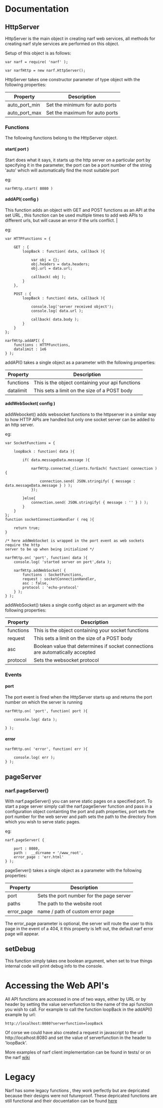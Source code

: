 Documentation
=============

## HttpServer

HttpServer is the main object in creating narf web services, all methods for creating narf style services are performed on this object.

Setup of this object is as follows:

	var narf = require( 'narf' );

	var narfHttp = new narf.HttpServer();


HttpServer takes one constructor parameter of type object with the following properties:

| Property 		| Description 							 		   |
|---------------|--------------------------------------------------|
| auto_port_min | Set the minimum for auto ports 				   |
| auto_port_max | Set the maximum for auto ports     			   |

### Functions

The following functions belong to the HttpServer object.

#### start( port )

Start does what it says, it starts up the http server on a particular port by specifying it in the parameter, the port can be a port number of the string 'auto' which will automatically find the most suitable port

eg:


	narfHttp.start( 8080 )


#### addAPI( config )

This function adds an object with GET and POST functions as an API at the set URL , this function can be used multiple times to add web APIs to different urls, but will cause an error if the urls conflict.								|

eg:


	var HTTPFunctions = {

		GET : {
			loopBack : function( data, callback ){

				var obj = {};
				obj.headers = data.headers;
				obj.url = data.url;

				callback( obj );
			}
		},

		POST : {
			loopBack : function( data, callback ){

				console.log('server received object');
				console.log( data.url );
				
				callback( data.body );
			}
		}
	};

	narfHttp.addAPI( {
		functions : HTTPFunctions,
		datalimit : 1e6
	} );

addAPI() takes a single object as a parameter with the following properties:

| Property 		| Description 							 		   |
|---------------|--------------------------------------------------|
| functions     | This is the object containing your api functions |
| datalimit     | This sets a limit on the size of a POST body     |

#### addWebSocket( config )

addWebocket() adds websocket functions to the httpserver in a similar way to how HTTP APIs are handled but only one socket server can be added to an http server.

eg:

	var SocketFunctions = {

		loopBack : function( data ){

			if( data.messageData.message ){

				narfHttp.connected_clients.forEach( function( connection ){

					connection.send( JSON.stringify( { message : data.messageData.message } ) );
				});

			}else{
				connection.send( JSON.stringify( { message : '' } ) );
			}
		}
	};
	function socketConnectionHandler ( req ){

		return true;
	}

	/* here addWebSocket is wrapped in the port event as web sockets require the http
	server to be up when being initialized */

	narfHttp.on( 'port', function( data ){
		console.log( 'started server on port',data );

		narfHttp.addWebSocket( {
			functions : SocketFunctions,
			request : socketConnectionHandler,
			asc : false,
			protocol : 'echo-protocol'
		} );
	} );


addWebSocket() takes a single config object as an argument with the following properties:

| Property 		| Description 							 		   					    		 |
|---------------|--------------------------------------------------------------------------------|
| functions     | This is the object containing your socket functions 							 |
| request     	| This sets a limit on the size of a POST body        							 |
| asc 			| Boolean value that determines if socket connections are automatically accepted |
| protocol		| Sets the websocket protocol			

### Events

#### port

The port event is fired when the HttpServer starts up and returns the port number on which the server is running

	narfHttp.on( 'port', function( port ){

		console.log( data );

	} );

#### error

	narfHttp.on( 'error', function( err ){

		console.log( err );
	} );


## pageServer

### narf.pageServer()

With narf.pageServer() you can serve static pages on a specified port. To start a page server simply call the narf.pageServer function and pass in a configuration object containting the port and path properties, port sets the port number for the web server and path sets the path to the directory from which you wish to serve static pages.

eg:

	narf.pageServer( {

		port : 8080,
		path :  __dirname + '/www_root',
		error_page : 'err.html'
	} );

pageServer() takes a single object as a parameter with the following properties:

| Property 		| Description 							 		   |
|---------------|--------------------------------------------------|
| port  		| Sets the port number for the page server		   |
| paths         | The path to the website root 					   |
| error_page    | name / path of custom error page                 |

The error_page parameter is optional, the server will route the user to this page in the event of a 404, it this property is left out, the default narf error page will appear.

## setDebug

This function simply takes one boolean argument, when set to true things internal code will print debug info to the console.

Accessing the Web API's
=======================

All API functions are accessed in one of two ways, either by URL or by header by setting the value serverfunction to the name of the api function you wish to call. For example to call the function loopBack in the addAPI() example by url:

	http://localhost:8080?serverfunction=loopBack

Of corse we could have also created a request in javascript to the url http://localhost:8080 
and set the value of serverfunction in the header to 'loopBack'.

More examples of narf client implementation can be found in tests/ or on the narf [wiki](https://github.com/divanvisagie/NARF/wiki/Usage-Examples)

Legacy
======

Narf has some legacy functions , they work perfectly but are depricated because their designs were not futureproof. These depricated functions are still functional and their docuentation can be found [here](https://github.com/divanvisagie/NARF/wiki/Legacy)
